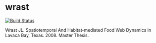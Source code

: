 # wrast

[![Build Status](https://travis-ci.org/globalbioticinteractions/wrast.svg?branch=master)](https://travis-ci.org/globalbioticinteractions/wrast)

Wrast JL. Spatiotemporal And Habitat-mediated Food Web Dynamics in Lavaca Bay, Texas. 2008. Master Thesis.
